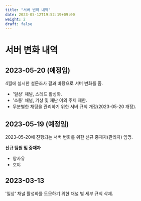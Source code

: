 ```yaml
---
title: "서버 변화 내역"
date: 2023-05-12T19:52:19+09:00
weight: 2
draft: false
---
```

# 서버 변화 내역

## 2023-05-20 (예정임)

4월에 실시한 설문조사 결과 바탕으로 서버 변화를 줌.

- '일상' 채널, 스레드 활성화.
- '소통' 채널, 기상 및 재난 이외 주제 제한.
- 무분별한 채팅을 관리하기 위한 서버 규칙 개정(2023-05-20 개정).

## 2023-05-19 (예정임)

2023-05-20에 진행되는 서버 변화를 위한 신규 중재자(관리자) 임명.

**신규 팀원 및 중재자**

- 양사유
- 호야

## 2023-03-13

'일상' 채널 활성화를 도모하기 위한 채널 별 세부 규칙 삭제.
